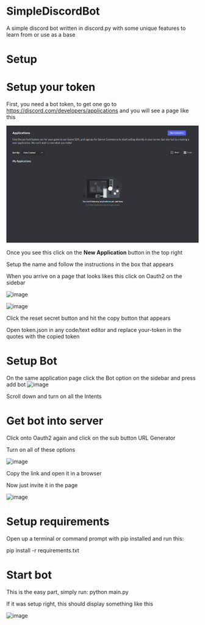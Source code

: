 # SimpleDiscordBot
A simple discord bot written in discord.py with some unique features to learn from or use as a base
 
 
 # Setup
 
 # Setup your token
 
 First, you need a bot token, to get one go to https://discord.com/developers/applications and you will see a page like this
 
![img](https://github.com/MorganPG1/moglol/blob/main/DiscordSCR1.PNG?raw=true)

Once you see this click on the **New Application** button in the top right

Setup the name and follow the instructions in the box that appears

When you arrive on a page that looks likes this click on Oauth2 on the sidebar

![image](https://user-images.githubusercontent.com/70176674/224125726-25fa2217-6741-487f-b61e-5dd314d19656.png)

![image](https://user-images.githubusercontent.com/70176674/224125852-f3742516-e35d-4667-8b59-f160b393818d.png)

Click the reset secret button and hit the copy button that appears

Open token.json in any code/text editor and replace your-token in the quotes with the copied token

# Setup Bot

On the same application page click the Bot option on the sidebar and press add bot
![image](https://user-images.githubusercontent.com/70176674/224127423-ce8e2356-52fc-4393-a736-3b7192d4d918.png)

Scroll down and turn on all the Intents

# Get bot into server

Click onto Oauth2 again and click on the sub button URL Generator

Turn on all of these options

![image](https://user-images.githubusercontent.com/70176674/224129599-e8a50481-d282-4b02-a171-0d46e7724de2.png)

Copy the link and open it in a browser

Now just invite it in the page

![image](https://user-images.githubusercontent.com/70176674/224129978-1f76d3c7-979b-4664-963f-ef56b35e598a.png)


# Setup requirements

Open up a terminal or command prompt with pip installed and run this:

pip install -r requirements.txt

# Start bot

This is the easy part, simply run: python main.py

If it was setup right, this should display something like this

![image](https://user-images.githubusercontent.com/70176674/224126897-9173e94c-ab08-4672-b52b-cc5c27922835.png)

